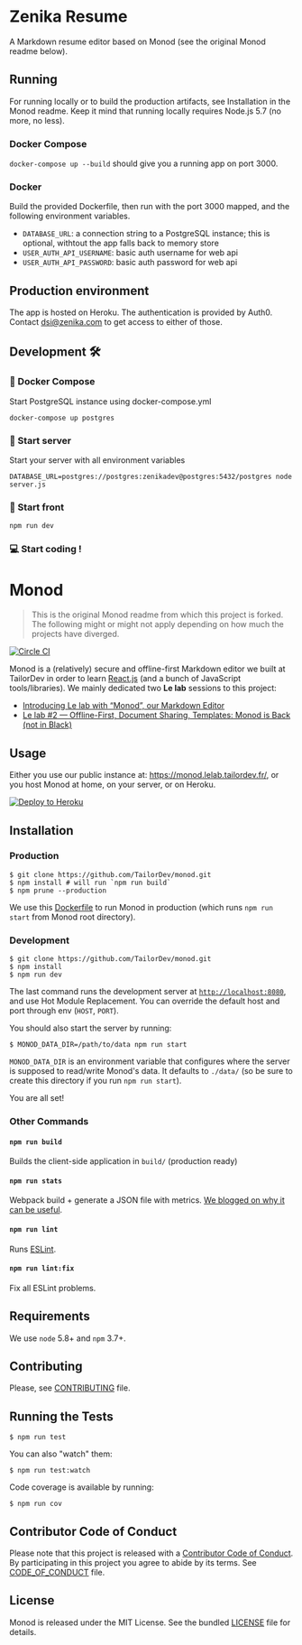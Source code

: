 # Zenika Resume

A Markdown resume editor based on Monod (see the original Monod readme below).

## Running

For running locally or to build the production artifacts, see Installation in the Monod readme.
Keep it mind that running locally requires Node.js 5.7 (no more, no less).

### Docker Compose

`docker-compose up --build` should give you a running app on port 3000.

### Docker

Build the provided Dockerfile, then run with the port 3000 mapped, and the following environment variables.

- `DATABASE_URL`: a connection string to a PostgreSQL instance; this is optional, withtout the app falls back to memory store
- `USER_AUTH_API_USERNAME`: basic auth username for web api
- `USER_AUTH_API_PASSWORD`: basic auth password for web api

## Production environment

The app is hosted on Heroku. The authentication is provided by Auth0.
Contact dsi@zenika.com to get access to either of those.

## Development 🛠

### 🐳 Docker Compose

Start PostgreSQL instance using docker-compose.yml

```
docker-compose up postgres
```

### 🚜 Start server 

Start your server with all environment variables

```
DATABASE_URL=postgres://postgres:zenikadev@postgres:5432/postgres node server.js
```

### 🦄 Start front

```
npm run dev
```

### 💻 Start coding !

# Monod

> This is the original Monod readme from which this project is forked.
> The following might or might not apply depending on how much the projects
> have diverged.

[![Circle CI](https://circleci.com/gh/TailorDev/monod.svg?style=svg)](https://circleci.com/gh/TailorDev/monod)

Monod is a (relatively) secure and offline-first Markdown editor we built at
TailorDev in order to learn [React.js](https://facebook.github.io/react/) (and a
bunch of JavaScript tools/libraries). We mainly dedicated two **Le lab** sessions
to this project:

* [Introducing Le lab with “Monod”, our Markdown
  Editor](https://tailordev.fr/blog/2016/03/11/introducing-le-lab-with-monod-our-markdown-editor/)
* [Le lab #2 — Offline-First, Document Sharing, Templates: Monod is Back (not in
  Black)](https://tailordev.fr/blog/2016/04/15/le-lab-2-offline-first-document-sharing-templates-monod-is-back/)

## Usage

Either you use our public instance at: https://monod.lelab.tailordev.fr/, or you
host Monod at home, on your server, or on Heroku.

[![Deploy to
Heroku](https://www.herokucdn.com/deploy/button.png)](https://heroku.com/deploy)

## Installation


### Production

    $ git clone https://github.com/TailorDev/monod.git
    $ npm install # will run `npm run build`
    $ npm prune --production

We use this
[Dockerfile](https://github.com/TailorDev/dockerfiles/blob/master/node/Dockerfile)
to run Monod in production (which runs `npm run start` from Monod root
directory).

### Development

    $ git clone https://github.com/TailorDev/monod.git
    $ npm install
    $ npm run dev

The last command runs the development server at
[`http://localhost:8080`](http://127.0.0.1:8080), and use Hot Module
Replacement. You can override the default host and port through env (`HOST`,
`PORT`).

You should also start the server by running:

    $ MONOD_DATA_DIR=/path/to/data npm run start

`MONOD_DATA_DIR` is an environment variable that configures where the server
is supposed to read/write Monod's data. It defaults to `./data/` (so be sure
to create this directory if you run `npm run start`).

You are all set!

### Other Commands

#### `npm run build`

Builds the client-side application in `build/` (production ready)

#### `npm run stats`

Webpack build + generate a JSON file with metrics. [We blogged on why it can be
useful](https://tailordev.fr/blog/2016/03/17/loading-dependencies-asynchronously-in-react-components/).

#### `npm run lint`

Runs [ESLint](http://eslint.org/).

#### `npm run lint:fix`

Fix all ESLint problems.


## Requirements

We use `node` 5.8+ and `npm` 3.7+.


## Contributing

Please, see [CONTRIBUTING](CONTRIBUTING.md) file.

## Running the Tests

    $ npm run test

You can also "watch" them:

    $ npm run test:watch

Code coverage is available by running:

    $ npm run cov


## Contributor Code of Conduct

Please note that this project is released with a [Contributor Code of
Conduct](http://contributor-covenant.org/). By participating in this project you
agree to abide by its terms. See [CODE_OF_CONDUCT](CODE_OF_CONDUCT.md) file.

## License

Monod is released under the MIT License. See the bundled [LICENSE](LICENSE.md)
file for details.

